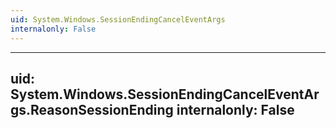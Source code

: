 ```yaml
---
uid: System.Windows.SessionEndingCancelEventArgs
internalonly: False
---
```


---
uid: System.Windows.SessionEndingCancelEventArgs.ReasonSessionEnding
internalonly: False
---
